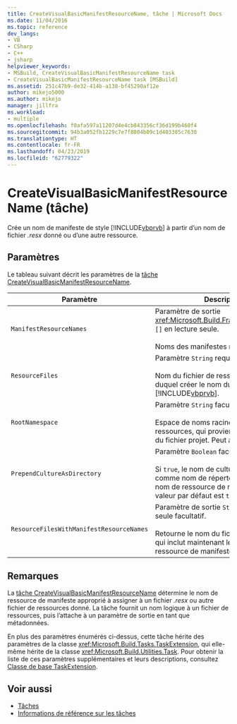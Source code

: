 ```yaml
---
title: CreateVisualBasicManifestResourceName, tâche | Microsoft Docs
ms.date: 11/04/2016
ms.topic: reference
dev_langs:
- VB
- CSharp
- C++
- jsharp
helpviewer_keywords:
- MSBuild, CreateVisualBasicManifestResourceName task
- CreateVisualBasicManifestResourceName task [MSBuild]
ms.assetid: 251c47b9-de32-414b-a138-bf45290af12e
author: mikejo5000
ms.author: mikejo
manager: jillfra
ms.workload:
- multiple
ms.openlocfilehash: f0afa597a11207d4e4cb843356cf36d199b460f4
ms.sourcegitcommit: 94b3a052fb1229c7e7f8804b09c1d403385c7630
ms.translationtype: HT
ms.contentlocale: fr-FR
ms.lasthandoff: 04/23/2019
ms.locfileid: "62779322"
---
```

# <a name="createvisualbasicmanifestresourcename-task"></a>CreateVisualBasicManifestResourceName (tâche)
Crée un nom de manifeste de style [!INCLUDE[vbprvb](../code-quality/includes/vbprvb_md.md)] à partir d’un nom de fichier *.resx* donné ou d’une autre ressource.

## <a name="parameters"></a>Paramètres
 Le tableau suivant décrit les paramètres de la [tâche CreateVisualBasicManifestResourceName](../msbuild/createvisualbasicmanifestresourcename-task.md).

| Paramètre | Description |
| - | - |
| `ManifestResourceNames` | Paramètre de sortie <xref:Microsoft.Build.Framework.ITaskItem> `[]` en lecture seule.<br /><br /> Noms des manifestes résultants. |
| `ResourceFiles` | Paramètre `String` requis.<br /><br /> Nom du fichier de ressources à partir duquel créer le nom du manifeste [!INCLUDE[vbprvb](../code-quality/includes/vbprvb_md.md)]. |
| `RootNamespace` | Paramètre `String` facultatif.<br /><br /> Espace de noms racine du fichier de ressources, qui provient généralement du fichier projet. Peut avoir la valeur `null`. |
| `PrependCultureAsDirectory` | Paramètre `Boolean` facultatif.<br /><br /> Si `true`, le nom de culture est ajouté comme nom de répertoire juste avant le nom de ressource de manifeste. La valeur par défaut est `true`. |
| `ResourceFilesWithManifestResourceNames` | Paramètre de sortie `String` en lecture seule facultatif.<br /><br /> Retourne le nom du fichier de ressources qui inclut maintenant le nom de ressource de manifeste. |

## <a name="remarks"></a>Remarques
 La [tâche CreateVisualBasicManifestResourceName](../msbuild/createvisualbasicmanifestresourcename-task.md) détermine le nom de ressource de manifeste approprié à assigner à un fichier *.resx* ou autre fichier de ressources donné. La tâche fournit un nom logique à un fichier de ressources, puis l’attache à un paramètre de sortie en tant que métadonnées.

 En plus des paramètres énumérés ci-dessus, cette tâche hérite des paramètres de la classe <xref:Microsoft.Build.Tasks.TaskExtension>, qui elle-même hérite de la classe <xref:Microsoft.Build.Utilities.Task>. Pour obtenir la liste de ces paramètres supplémentaires et leurs descriptions, consultez [Classe de base TaskExtension](../msbuild/taskextension-base-class.md).

## <a name="see-also"></a>Voir aussi
- [Tâches](../msbuild/msbuild-tasks.md)
- [Informations de référence sur les tâches](../msbuild/msbuild-task-reference.md)